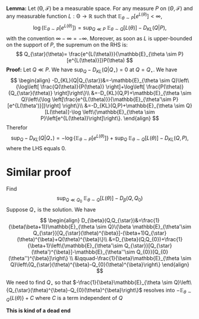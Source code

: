 **Lemma:** Let $(\mathcal{\Theta},\mathcal{F})$ be a measurable space. For any measure $P$ on $(\Theta,\mathcal{F})$ and any measurable function $L:\mathcal{\Theta}\to \mathbb{R}$ such that $\mathbb{E}_{\theta\sim P}[e^{L(\theta)}]<\infty$,
$$
\log \left(\mathbb{E}_{\theta\sim P}[e^{L(\theta)}]\right)=\mathop{\mathrm{sup}}_{Q\ll P}\ \mathbb{E}_{\theta \sim Q}[L(\theta)]-D_{KL}(Q|P),
$$
with the convention $\infty-\infty=-\infty$. Moreover, as soon as $L$ is upper-bounded on the support of $P$, the supremum on the RHS is:
$$
Q_{\star}(\theta)= \frac{e^{L(\theta)}}{\mathbb{E}_{\theta \sim P}[e^{L(\theta)}]}P(\theta)
$$
**Proof:** Let $Q\ll P$. We have $\mathop{\mathrm{sup}}_{Q}-D_{KL}(Q|Q_{\star})=0$ at  $Q=Q_{\star}$. We have
$$
\begin{align}
-D_{KL}(Q|Q_{\star})&=-\mathbb{E}_{\theta \sim Q}\left\{\log\left[ \frac{Q(\theta)}{P(\theta)} \right]+\log\left[ \frac{P(\theta)}{Q_{\star}(\theta)} \right]\right\}\\
&=-D_{KL}(Q,P)+\mathbb{E}_{\theta \sim Q}\left\{\log \left[\frac{e^{L(\theta)}}{\mathbb{E}_{\theta'\sim P}[e^{L(\theta')}]}\right] \right\}\\
&=-D_{KL}(Q,P)+\mathbb{E}_{\theta \sim Q}[L(\theta)]-\log \left\{\mathbb{E}_{\theta \sim P}\left[e^{L(\theta)}\right]\right\}.
\end{align}
$$
Therefor
$$
\mathop{\mathrm{sup}}_{Q}-D_{KL}(Q|Q_{\star})=-\log \left\{\mathbb{E}_{\theta \sim P}\left[e^{L(\theta)}\right] \right\}+\mathop{\mathrm{sup}}_{Q}\ \mathbb{E}_{\theta \sim Q}[L(\theta)]-D_{KL}(Q,P),
$$
where the LHS equals $0$.


# Similar proof

Find
$$
\mathop{\mathrm{sup}}_{Q\ll Q_{0}}\ \mathbb{E}_{\theta \sim Q}[L(\theta)]-D_{\beta}(Q,Q_{0}) 
$$
Suppose $Q_{\star}$ is the solution. We have
$$
\begin{align}
D_{\beta}(Q,Q_{\star})&=\frac{1}{\beta(\beta+1)}\mathbb{E}_{\theta \sim Q}\{\beta \mathbb{E}_{\theta'\sim Q_{\star}}[Q_{\star}(\theta)^{\beta}]-(\beta+1)Q_{\star}(\theta)^{\beta}+Q(\theta)^{\beta}\}\\
&=D_{\beta}(Q,Q_{0})+\frac{1}{\beta+1}\left\{\mathbb{E}_{\theta'\sim Q_{\star}}[Q_{\star}(\theta')^{\beta}]-\mathbb{E}_{\theta''\sim Q_{0}}[Q_{0}(\theta'')^{\beta}]\right\} \\
&\qquad-\frac{1}{\beta}\mathbb{E}_{\theta \sim Q}\left\{Q_{\star}(\theta)^{\beta}-Q_{0}(\theta)^{\beta}\right\} 
\end{align}
$$

We need to find $Q_{\star}$ so that $-\frac{1}{\beta}\mathbb{E}_{\theta \sim Q}\left\{Q_{\star}(\theta)^{\beta}-Q_{0}(\theta)^{\beta}\right\}$ resolves into $-\mathbb{E}_{\theta \sim Q}\left\{L(\theta)\right\}+C$ where $C$ is a term independent of $Q$

**This is kind of a dead end**

##